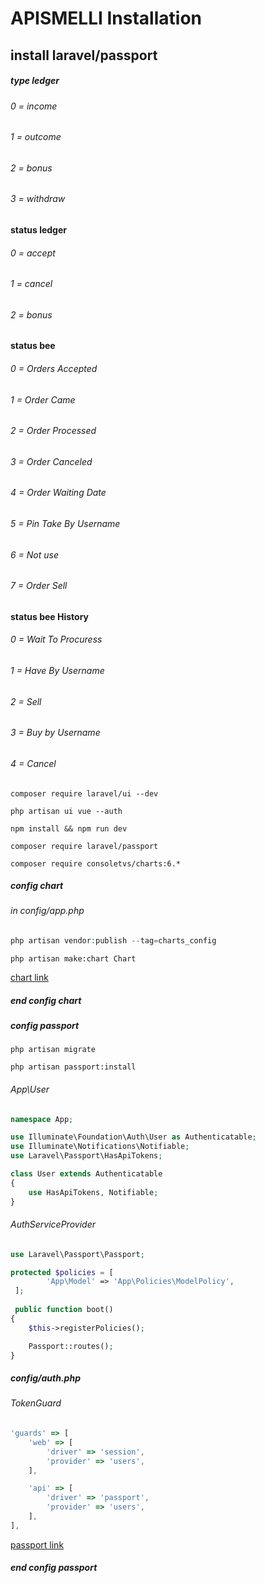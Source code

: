 # APISMELLI Installation


## install laravel/passport

##### type ledger
###### 0 = income
###### 1 = outcome
###### 2 = bonus
###### 3 = withdraw

#### status ledger
###### 0 = accept
###### 1 = cancel
###### 2 = bonus

#### status bee
###### 0 = Orders Accepted
###### 1 = Order Came
###### 2 = Order Processed
###### 3 = Order Canceled
###### 4 = Order Waiting Date
###### 5 = Pin Take By Username
###### 6 = Not use
###### 7 = Order Sell

#### status bee History
###### 0 = Wait To Procuress
###### 1 = Have By Username
###### 2 = Sell
###### 3 = Buy by Username
###### 4 = Cancel

```shell
composer require laravel/ui --dev

php artisan ui vue --auth

npm install && npm run dev

composer require laravel/passport

composer require consoletvs/charts:6.*
```

##### config chart
###### in config/app.php
```php
php artisan vendor:publish --tag=charts_config
```

```shell
php artisan make:chart Chart
```

[chart link](https://dev.to/arielsalvadordev/use-laravel-charts-in-laravel-5bbm)
##### end config chart

##### config passport
```shell
php artisan migrate

php artisan passport:install
```
###### App\User
```php
namespace App;

use Illuminate\Foundation\Auth\User as Authenticatable;
use Illuminate\Notifications\Notifiable;
use Laravel\Passport\HasApiTokens;

class User extends Authenticatable
{
    use HasApiTokens, Notifiable;
}
```

###### AuthServiceProvider
```php
use Laravel\Passport\Passport;

protected $policies = [
        'App\Model' => 'App\Policies\ModelPolicy',
 ];
 
 public function boot()
{
    $this->registerPolicies();

    Passport::routes();
}
```

##### config/auth.php
###### TokenGuard
```js
'guards' => [
    'web' => [
        'driver' => 'session',
        'provider' => 'users',
    ],

    'api' => [
        'driver' => 'passport',
        'provider' => 'users',
    ],
],
```

[passport link](https://laravel.com/docs/master/passport)
##### end config passport
